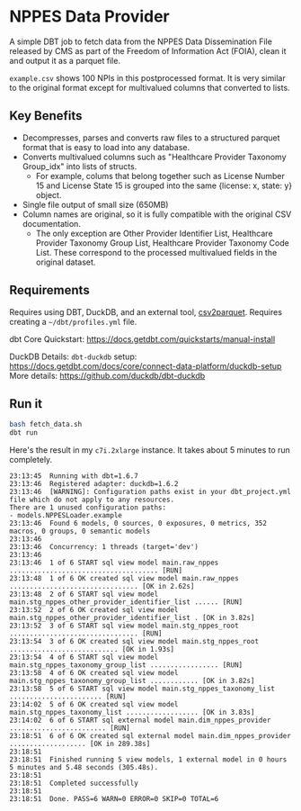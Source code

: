 # NPPES Data Provider

A simple DBT job to fetch data from the NPPES Data Dissemination File released by CMS as part of the Freedom of Information Act (FOIA), clean it and output it as a parquet file. 

`example.csv` shows 100 NPIs in this postprocessed format. It is very similar to the original format except for multivalued columns that converted to lists.

## Key Benefits
- Decompresses, parses and converts raw files to a structured parquet format that is easy to load into any database.
- Converts multivalued columns such as "Healthcare Provider Taxonomy Group_idx" into lists of structs.
    - For example, colums that belong together such as License Number 15 and License State 15 is grouped into the same {license: x, state: y} object.
- Single file output of small size (650MB)
- Column names are original, so it is fully compatible with the original CSV documentation.
    - The only exception are Other Provider Identifier List, Healthcare Provider Taxonomy Group List, Healthcare Provider Taxonomy Code List. These correspond to the processed multivalued fields in the original dataset.

## Requirements
Requires using DBT, DuckDB, and an external tool, [csv2parquet](https://github.com/domoritz/arrow-tools/tree/main/crates/csv2parquet#examples). Requires creating a `~/dbt/profiles.yml` file. 

dbt Core Quickstart: https://docs.getdbt.com/quickstarts/manual-install

DuckDB Details:
`dbt-duckdb` setup: https://docs.getdbt.com/docs/core/connect-data-platform/duckdb-setup
More details: https://github.com/duckdb/dbt-duckdb

## Run it
```bash
bash fetch_data.sh
dbt run
```


Here's the result in my `c7i.2xlarge` instance. It takes about 5 minutes to run completely.

```
23:13:45  Running with dbt=1.6.7
23:13:46  Registered adapter: duckdb=1.6.2
23:13:46  [WARNING]: Configuration paths exist in your dbt_project.yml file which do not apply to any resources.
There are 1 unused configuration paths:
- models.NPPESLoader.example
23:13:46  Found 6 models, 0 sources, 0 exposures, 0 metrics, 352 macros, 0 groups, 0 semantic models
23:13:46  
23:13:46  Concurrency: 1 threads (target='dev')
23:13:46  
23:13:46  1 of 6 START sql view model main.raw_nppes ..................................... [RUN]
23:13:48  1 of 6 OK created sql view model main.raw_nppes ................................ [OK in 2.62s]
23:13:48  2 of 6 START sql view model main.stg_nppes_other_provider_identifier_list ...... [RUN]
23:13:52  2 of 6 OK created sql view model main.stg_nppes_other_provider_identifier_list . [OK in 3.82s]
23:13:52  3 of 6 START sql view model main.stg_nppes_root ................................ [RUN]
23:13:54  3 of 6 OK created sql view model main.stg_nppes_root ........................... [OK in 1.93s]
23:13:54  4 of 6 START sql view model main.stg_nppes_taxonomy_group_list ................. [RUN]
23:13:58  4 of 6 OK created sql view model main.stg_nppes_taxonomy_group_list ............ [OK in 3.82s]
23:13:58  5 of 6 START sql view model main.stg_nppes_taxonomy_list ....................... [RUN]
23:14:02  5 of 6 OK created sql view model main.stg_nppes_taxonomy_list .................. [OK in 3.83s]
23:14:02  6 of 6 START sql external model main.dim_nppes_provider ........................ [RUN]
23:18:51  6 of 6 OK created sql external model main.dim_nppes_provider ................... [OK in 289.38s]
23:18:51  
23:18:51  Finished running 5 view models, 1 external model in 0 hours 5 minutes and 5.48 seconds (305.48s).
23:18:51  
23:18:51  Completed successfully
23:18:51  
23:18:51  Done. PASS=6 WARN=0 ERROR=0 SKIP=0 TOTAL=6
```
